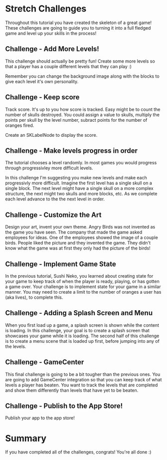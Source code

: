 # Stretch Challenges

Throughout this tutorial you have created the skeleton of a great game! These challenges are going
to guide you to turning it into a full fledged game and level up your skills in the process!

## Challenge - Add More Levels!

This challenge should actually be pretty fun! Create some more levels so that a player has a couple
different levels that they can play :)

Remember you can change the background image along with the blocks to give each level it's own personality. 

## Challenge - Keep score 

Track score. It's up to you how score is tracked. Easy might be to count the number of skulls destroyed. You could assign a value to skulls, multiply the points per skull by the level number, subract points for the number of oranges fired. 

Create an SKLabelNode to display the score. 

## Challenge - Make levels progress in order

The tutorial chooses a level randomly. In most games you would progress through progressivley more difficult levels. 

In this challenge I'm suggesting you make new levels and make each progressivly more difficult. Imagine the first level has a single skull on a single block. The next level might have a single skull on a more complex structure, the next might two skulls and more blocks, etc. As we complete each level advance to the the next level in order. 

## Challenge - Customize the Art

Design your art, invent your own theme. Angry Birds was not invented as the game you have seen. The company that made the game asked employees for ideas. One of the employees showed the image of a couple birds. People liked the picture and they invented the game. They didn't know what the game was at first they only had the picture of the birds! 

## Challenge - Implement Game State

In the previous tutorial, Sushi Neko, you learned about creating state for your game to keep track
of when the player is ready, playing, or has gotten a game over. Your challenge is to implement
state for your game in a similar manner. You may need to create a limit to the number of oranges
a user has (aka lives), to complete this.

## Challenge - Adding a Splash Screen and Menu

When you first load up a game, a splash screen is shown while the content is loading. In this 
challenge, your goal is to create a splash screen that showcases your game while it is loading.
The second half of this challenge is to create a menu scene that is loaded up first, before
jumping into any of the levels.

## Challenge - GameCenter

This final challenge is going to be a bit tougher than the previous ones. You are going to add
GameCenter integration so that you can keep track of what levels a player has beaten. You want
to track the levels that are completed and show them differently than levels that have yet to be beaten.

## Challenge - Publish to the App Store! 

Publish your app to the app store!

# Summary

If you have completed all of the challenges, congrats! You're all done :)